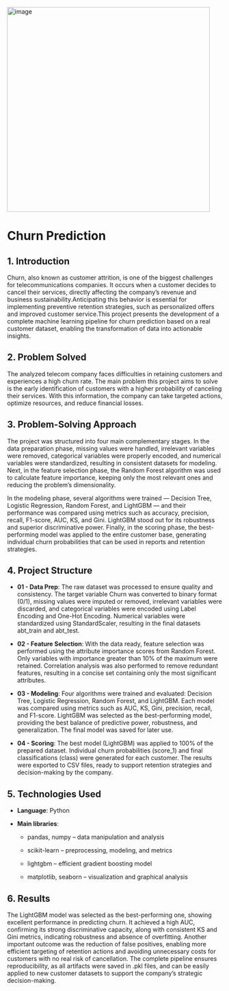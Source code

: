 <img width="474" height="478" alt="image" src="https://github.com/user-attachments/assets/6fdcf665-a627-430c-9c40-529654e214ba" />


# **Churn Prediction**

## **1\. Introduction**

Churn, also known as customer attrition, is one of the biggest challenges for telecommunications companies. It occurs when a customer decides to cancel their services, directly affecting the company’s revenue and business sustainability.Anticipating this behavior is essential for implementing preventive retention strategies, such as personalized offers and improved customer service.This project presents the development of a complete machine learning pipeline for churn prediction based on a real customer dataset, enabling the transformation of data into actionable insights.

## **2\. Problem Solved**

The analyzed telecom company faces difficulties in retaining customers and experiences a high churn rate. The main problem this project aims to solve is the early identification of customers with a higher probability of canceling their services. With this information, the company can take targeted actions, optimize resources, and reduce financial losses.

## **3\. Problem-Solving Approach**

The project was structured into four main complementary stages. In the data preparation phase, missing values were handled, irrelevant variables were removed, categorical variables were properly encoded, and numerical variables were standardized, resulting in consistent datasets for modeling. Next, in the feature selection phase, the Random Forest algorithm was used to calculate feature importance, keeping only the most relevant ones and reducing the problem’s dimensionality.

In the modeling phase, several algorithms were trained — Decision Tree, Logistic Regression, Random Forest, and LightGBM — and their performance was compared using metrics such as accuracy, precision, recall, F1-score, AUC, KS, and Gini. LightGBM stood out for its robustness and superior discriminative power. Finally, in the scoring phase, the best-performing model was applied to the entire customer base, generating individual churn probabilities that can be used in reports and retention strategies.

## **4\. Project Structure**

*  **01 \- Data Prep**: The raw dataset was processed to ensure quality and consistency. The target variable Churn was converted to binary format (0/1), missing values were imputed or removed, irrelevant variables were discarded, and categorical variables were encoded using Label Encoding and One-Hot Encoding. Numerical variables were standardized using StandardScaler, resulting in the final datasets abt\_train and abt\_test.


*  **02 \- Feature Selection**: With the data ready, feature selection was performed using the attribute importance scores from Random Forest. Only variables with importance greater than 10% of the maximum were retained. Correlation analysis was also performed to remove redundant features, resulting in a concise set containing only the most significant attributes.


*  **03 \- Modeling**: Four algorithms were trained and evaluated: Decision Tree, Logistic Regression, Random Forest, and LightGBM. Each model was compared using metrics such as AUC, KS, Gini, precision, recall, and F1-score. LightGBM was selected as the best-performing model, providing the best balance of predictive power, robustness, and generalization. The final model was saved for later use.


*  **04 \- Scoring**: The best model (LightGBM) was applied to 100% of the prepared dataset. Individual churn probabilities (score\_1) and final classifications (class) were generated for each customer. The results were exported to CSV files, ready to support retention strategies and decision-making by the company.

## **5\. Technologies Used**

*  **Language**: Python

*  **Main libraries**:

   *  pandas, numpy – data manipulation and analysis

   *  scikit-learn – preprocessing, modeling, and metrics

   *  lightgbm – efficient gradient boosting model

   *  matplotlib, seaborn – visualization and graphical analysis

## **6\. Results**

The LightGBM model was selected as the best-performing one, showing excellent performance in predicting churn. It achieved a high AUC, confirming its strong discriminative capacity, along with consistent KS and Gini metrics, indicating robustness and absence of overfitting. Another important outcome was the reduction of false positives, enabling more efficient targeting of retention actions and avoiding unnecessary costs for customers with no real risk of cancellation. The complete pipeline ensures reproducibility, as all artifacts were saved in .pkl files, and can be easily applied to new customer datasets to support the company’s strategic decision-making.

